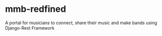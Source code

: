 # mmb-redfined
A portal for musicians to connect, share their music and make bands  using Django-Rest Framework
